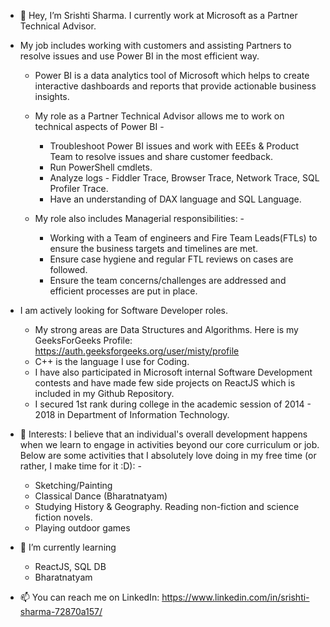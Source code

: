- 👋 Hey, I’m Srishti Sharma. I currently work at Microsoft as a Partner Technical Advisor.

- My job includes working with customers and assisting Partners to resolve issues and use Power BI in the most efficient way. 
    - Power BI is a data analytics tool of Microsoft which helps to create interactive dashboards and reports that provide actionable business insights.
    - My role as a Partner Technical Advisor allows me to work on technical aspects of Power BI - 
        - Troubleshoot Power BI issues and work with EEEs & Product Team to resolve issues and share customer feedback.
        - Run PowerShell cmdlets.
        - Analyze logs - Fiddler Trace, Browser Trace, Network Trace, SQL Profiler Trace.
        - Have an understanding of DAX language and SQL Language.
        
     - My role also includes Managerial responsibilities: -
        - Working with a Team of engineers and Fire Team Leads(FTLs) to ensure the business targets and timelines are met.
        - Ensure case hygiene and regular FTL reviews on cases are followed.
        - Ensure the team concerns/challenges are addressed and efficient processes are put in place.
  
- I am actively looking for Software Developer roles. 
  - My strong areas are Data Structures and Algorithms. Here is my GeeksForGeeks Profile: https://auth.geeksforgeeks.org/user/misty/profile
  - C++ is the language I use for Coding.
  - I have also participated in Microsoft internal Software Development contests and have made few side projects on ReactJS which is included in my Github Repository.
  - I secured 1st rank during college in the academic session of 2014 - 2018 in Department of Information Technology.
  
- 👀 Interests:
    I believe that an individual's overall development happens when we learn to engage in activities beyond our core curriculum or job. Below are some activities that I             absolutely love doing in my free time (or rather, I make time for it :D): -
    - Sketching/Painting
    - Classical Dance (Bharatnatyam)
    - Studying History & Geography. Reading non-fiction and science fiction novels.
    - Playing outdoor games
      
- 🌱 I’m currently learning
    - ReactJS, SQL DB
    - Bharatnatyam

- 📫 You can reach me on LinkedIn: https://www.linkedin.com/in/srishti-sharma-72870a157/

<!---
srishti-s2212/srishti-s2212 is a ✨ special ✨ repository because its `README.md` (this file) appears on your GitHub profile.
You can click the Preview link to take a look at your changes.
--->
